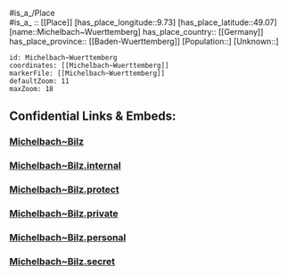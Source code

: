 ﻿---
location: [49.07,9.73] 
mapzoom: [7,12] 
mapmarker: city 
type: City
tags:
- geo/City


SpocWebEntityId: 32461
isDeleted: false
confidential: public

---
#is_a_/Place  
#is_a_ :: [[Place]] 
[has_place_longitude::9.73] 
[has_place_latitude::49.07] 
[name::Michelbach~Wuerttemberg] 
has_place_country:: [[Germany]]  
has_place_province:: [[Baden-Wuerttemberg]] 
[Population::] 
[Unknown::] 


```leaflet
id: Michelbach~Wuerttemberg
coordinates: [[Michelbach~Wuerttemberg]] 
markerFile: [[Michelbach~Wuerttemberg]] 
defaultZoom: 11 
maxZoom: 18
```


## Confidential Links & Embeds: 

### [Michelbach~Bilz](/_public/Earth/Continent/Europe/Europe~Central/Germany/Germany~West/Baden-Wuerttemberg/counties~BW/Schwäbisch_Hall/cities~Schwäb_Hall/Schwäbisch_Hall-city/boroughs~Schwäb_Hall/Michelbach~Bilz.md) 

### [Michelbach~Bilz.internal](/_internal/Earth/Continent/Europe/Europe~Central/Germany/Germany~West/Baden-Wuerttemberg/counties~BW/Schwäbisch_Hall/cities~Schwäb_Hall/Schwäbisch_Hall-city/boroughs~Schwäb_Hall/Michelbach~Bilz.internal.md) 

### [Michelbach~Bilz.protect](/_protect/Earth/Continent/Europe/Europe~Central/Germany/Germany~West/Baden-Wuerttemberg/counties~BW/Schwäbisch_Hall/cities~Schwäb_Hall/Schwäbisch_Hall-city/boroughs~Schwäb_Hall/Michelbach~Bilz.protect.md) 

### [Michelbach~Bilz.private](/_private/Earth/Continent/Europe/Europe~Central/Germany/Germany~West/Baden-Wuerttemberg/counties~BW/Schwäbisch_Hall/cities~Schwäb_Hall/Schwäbisch_Hall-city/boroughs~Schwäb_Hall/Michelbach~Bilz.private.md) 

### [Michelbach~Bilz.personal](/_personal/Earth/Continent/Europe/Europe~Central/Germany/Germany~West/Baden-Wuerttemberg/counties~BW/Schwäbisch_Hall/cities~Schwäb_Hall/Schwäbisch_Hall-city/boroughs~Schwäb_Hall/Michelbach~Bilz.personal.md) 

### [Michelbach~Bilz.secret](/_secret/Earth/Continent/Europe/Europe~Central/Germany/Germany~West/Baden-Wuerttemberg/counties~BW/Schwäbisch_Hall/cities~Schwäb_Hall/Schwäbisch_Hall-city/boroughs~Schwäb_Hall/Michelbach~Bilz.secret.md) 
